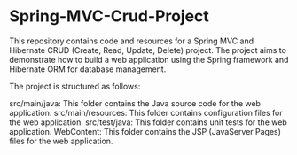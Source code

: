 # Spring-MVC-Crud-Project
 This repository contains code and resources for a Spring MVC and Hibernate CRUD (Create, Read, Update, Delete) project. The project aims to demonstrate how to build a web application using the Spring framework and Hibernate ORM for database management.

The project is structured as follows:

src/main/java: This folder contains the Java source code for the web application.
src/main/resources: This folder contains configuration files for the web application.
src/test/java: This folder contains unit tests for the web application.
WebContent: This folder contains the JSP (JavaServer Pages) files for the web application.
